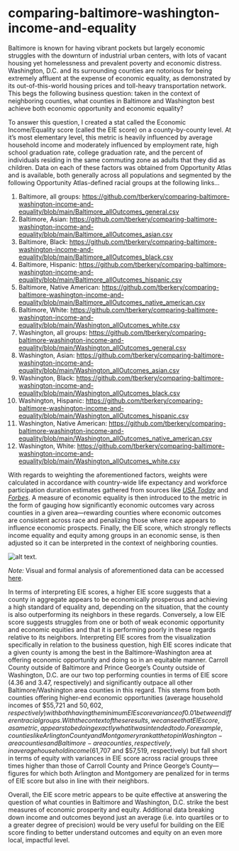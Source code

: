 # comparing-baltimore-washington-income-and-equality


Baltimore is known for having vibrant pockets but largely economic struggles with the downturn of industrial urban centers, with lots of vacant housing yet homelessness and prevalent poverty and economic distress. Washington, D.C. and its surrounding counties are notorious for being extremely affluent at the expense of economic equality, as demonstrated by its out-of-this-world housing prices and toll-heavy transportation network. This begs the following business question: taken in the context of neighboring counties, what counties in Baltimore and Washington best achieve both economic opportunity and economic equality?

To answer this question, I created a stat called the Economic Income/Equality score (called the EIE score) on a county-by-county level. At it’s most elementary level, this metric is heavily influenced by average household income and moderately influenced by employment rate, high school graduation rate, college graduation rate, and the percent of individuals residing in the same commuting zone as adults that they did as children. Data on each of these factors was obtained from Opportunity Atlas and is available, both generally across all populations and segmented by the following Opportunity Atlas-defined racial groups at the following links...
1. Baltimore, all groups: https://github.com/tberkery/comparing-baltimore-washington-income-and-equality/blob/main/Baltimore_allOutcomes_general.csv
1. Baltimore, Asian: https://github.com/tberkery/comparing-baltimore-washington-income-and-equality/blob/main/Baltimore_allOutcomes_asian.csv
1. Baltimore, Black: https://github.com/tberkery/comparing-baltimore-washington-income-and-equality/blob/main/Baltimore_allOutcomes_black.csv
1. Baltimore, Hispanic: https://github.com/tberkery/comparing-baltimore-washington-income-and-equality/blob/main/Baltimore_allOutcomes_hispanic.csv
1. Baltimore, Native American: https://github.com/tberkery/comparing-baltimore-washington-income-and-equality/blob/main/Baltimore_allOutcomes_native_american.csv
1. Baltimore, White: https://github.com/tberkery/comparing-baltimore-washington-income-and-equality/blob/main/Washington_allOutcomes_white.csv
1. Washington, all groups: https://github.com/tberkery/comparing-baltimore-washington-income-and-equality/blob/main/Washington_allOutcomes_general.csv
1. Washington, Asian: https://github.com/tberkery/comparing-baltimore-washington-income-and-equality/blob/main/Washington_allOutcomes_asian.csv
1. Washington, Black: https://github.com/tberkery/comparing-baltimore-washington-income-and-equality/blob/main/Washington_allOutcomes_black.csv
1. Washington, Hispanic: https://github.com/tberkery/comparing-baltimore-washington-income-and-equality/blob/main/Washington_allOutcomes_hispanic.csv
1. Washington, Native American: https://github.com/tberkery/comparing-baltimore-washington-income-and-equality/blob/main/Washington_allOutcomes_native_american.csv
1. Washington, White: https://github.com/tberkery/comparing-baltimore-washington-income-and-equality/blob/main/Washington_allOutcomes_white.csv

With regards to weighting the aforementioned factors, weights were calculated in accordance with country-wide life expectancy and workforce participation duration estimates gathered from sources like [*USA Today*](https://www.usatoday.com/story/money/2020/12/24/cities-where-people-live-the-longest/115182590/) and [*Forbes*](https://www.forbes.com/feature/retirement-rules/#6abe24845d24). A measure of economic equality is then introduced to the metric in the form of gauging how significantly economic outcomes vary across counties in a given area—rewarding counties where economic outcomes are consistent across race and penalizing those where race appears to influence economic prospects. Finally, the EIE score, which strongly reflects income equality and equity among groups in an economic sense, is then adjusted so it can be interpreted in the context of neighboring counties.

![alt text](https://github.com/tberkery/comparing-baltimore-washington-income-and-equality/blob/main/Comparing%20Baltimore%20and%20Washington%20D.C.%20County%20Prosperity%20and%20Equity.png).

*Note:* Visual and formal analysis of aforementioned data can be accessed [here](https://github.com/tberkery/comparing-baltimore-washington-income-and-equality/blob/main/Comparing%20Baltimore%20and%20Washington%20D.C.%20Income%20and%20Economic%20Equality.xlsx).

In terms of interpreting EIE scores, a higher EIE score suggests that a county in aggregate appears to be economically prosperous and achieving a high standard of equality and, depending on the situation, that the county is also outperforming its neighbors in these regards. Conversely, a low EIE score suggests struggles from one or both of weak economic opportunity and economic equities and that it is performing poorly in these regards relative to its neighbors. Interpreting EIE scores from the visualization specifically in relation to the business question, high EIE scores indicate that a given county is among the best in the Baltimore-Washington area at offering economic opportunity and doing so in an equitable manner. Carroll County outside of Baltimore and Prince George’s County outside of Washington, D.C. are our two top performing counties in terms of EIE score (4.36 and 3.47, respectively) and significantly outpace all other Baltimore/Washington area counties in this regard. This stems from both counties offering higher-end economic opportunities (average household incomes of $55,721 and $50,602, respectively) with both having the minimum EIE score variance of 0.01 between different racial groups. With the context of these results, we can see that EIE score, as a metric, appears to be doing exactly what it was intended to do. For example, counties like Arlington County and Montgomery rank at the top in Washington-area counties and Baltimore-area counties, respectively, in average household income ($61,707 and  $57,519, respectively) but fall short in terms of equity with variances in EIE score across racial groups three times higher than those of Carroll County and Prince George’s County—figures for which both Arlington and Montgomery are penalized for in terms of EIE score but also in line with their neighbors.

Overall, the EIE score metric appears to be quite effective at answering the question of what counties in Baltimore and Washington, D.C. strike the best measures of economic prosperity and equity. Additional data breaking down income and outcomes beyond just an average (i.e. into quartiles or to a greater degree of precision) would be very useful for building on the EIE score finding to better understand outcomes and equity on an even more local, impactful level.
